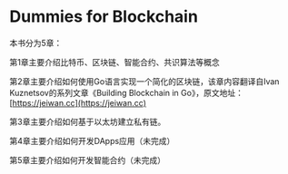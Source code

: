 # Dummies for Blockchain

本书分为5章：

第1章主要介绍比特币、区块链、智能合约、共识算法等概念

第2章主要介绍如何使用Go语言实现一个简化的区块链，该章内容翻译自Ivan Kuznetsov的系列文章《Building Blockchain in Go》，原文地址：[https://jeiwan.cc](https://jeiwan.cc)

第3章主要介绍如何基于以太坊建立私有链。

第4章主要介绍如何开发DApps应用（未完成）

第5章主要介绍如何开发智能合约（未完成）

